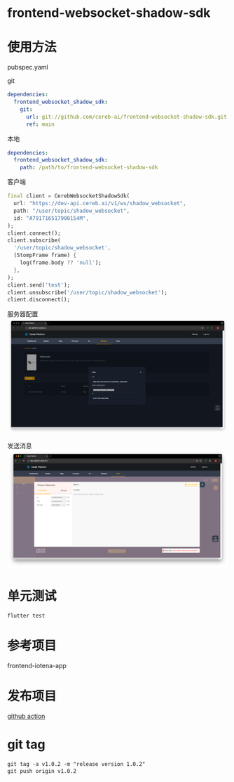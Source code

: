 # frontend-websocket-shadow-sdk

# 使用方法

pubspec.yaml

git

```yaml
dependencies:
  frontend_websocket_shadow_sdk:
    git:
      url: git://github.com/cereb-ai/frontend-websocket-shadow-sdk.git
      ref: main
```

本地

```yaml
dependencies:
  frontend_websocket_shadow_sdk:
    path: /path/to/frontend-websocket-shadow-sdk
```

客户端

```dart
final client = CerebWebsocketShadowSdk(
  url: "https://dev-api.cereb.ai/v1/ws/shadow_websocket",
  path: "/user/topic/shadow_websocket",
  id: "A791716517900154M",
);
client.connect();
client.subscribe(
  '/user/topic/shadow_websocket',
  (StompFrame frame) {
    log(frame.body ?? 'null');
  },
);
client.send('test');
client.unsubscribe('/user/topic/shadow_websocket');
client.disconnect();
```

服务器配置
![websocket](./server-config.png)

发送消息
![send message](./send-message.png)

# 单元测试

```shell
flutter test
```

# 参考项目

frontend-iotena-app

# 发布项目

[github action](https://dart.dev/tools/pub/automated-publishing)

# git tag

```shell
git tag -a v1.0.2 -m "release version 1.0.2"
git push origin v1.0.2
```
